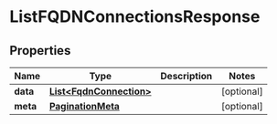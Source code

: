 

# ListFQDNConnectionsResponse


## Properties

| Name | Type | Description | Notes |
|------------ | ------------- | ------------- | -------------|
|**data** | [**List&lt;FqdnConnection&gt;**](FqdnConnection.md) |  |  [optional] |
|**meta** | [**PaginationMeta**](PaginationMeta.md) |  |  [optional] |



